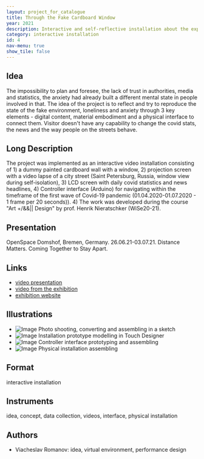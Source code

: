 ```yaml
---
layout: project_for_catalogue
title: Through the Fake Cardboard Window
year: 2021
description: Interactive and self-reflective installation about the experience of being lonely in covid times
category: interactive installation
id: 4
nav-menu: true
show_tile: false
---
```

## Idea

The impossibility to plan and foresee, the lack of trust in authorities, media and statistics, the anxiety had already built a different mental state in people involved in that. The idea of the project is to reflect and try to reproduce the state of the fake environment, loneliness and anxiety through 3 key elements - digital content, material embodiment and a physical interface to connect them. Visitor doesn't have any capability to change the covid stats, the news and the way people on the streets behave.

## Long Description

The project was implemented as an interactive  video installation consisting of 1) a dummy painted cardboard wall with a window, 2) projection screen with a video lapse of a city street (Saint Petersburg, Russia, window view during self-isolation), 3) LCD screen with daily covid statistics and news headlines, 4) Controller interface (Arduino) for navigating within the timeframe of the first wave of Covid-19 pandemic  (01.04.2020-01.07.2020 - 1 frame per 20 seconds)). 4) The work was developed during the course "Art +/&&|| Design" by prof. Henrik Nieratschker (WiSe20-21).

## Presentation

OpenSpace Domshof, Bremen, Germany. 26.06.21-03.07.21. Distance Matters. Coming Together to Stay Apart.

## Links

- [video presentation](https://youtu.be/XzPrJ_i2EJc)
- [video from the exhibition](https://youtu.be/QO96BH34G2k)
- [exhibition website](https://influencerstaubenheim.de/kalender/kunst-design/distance-matters.html)

## Illustrations

- ![Image]('url') Photo shooting, converting and assembling in a sketch
- ![Image]('url') Installation prototype modelling in Touch Designer
- ![Image]('url') Controller interface prototyping and assembling
- ![Image]('url') Physical installation assembling

## Format

interactive installation

## Instruments

idea, concept, data collection, videos, interface, physical installation

## Authors

- Viacheslav Romanov: idea, virtual environment, performance design
